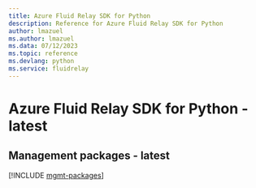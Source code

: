 ```yaml
---
title: Azure Fluid Relay SDK for Python
description: Reference for Azure Fluid Relay SDK for Python
author: lmazuel
ms.author: lmazuel
ms.data: 07/12/2023
ms.topic: reference
ms.devlang: python
ms.service: fluidrelay
---
```

# Azure Fluid Relay SDK for Python - latest

## Management packages - latest
[!INCLUDE [mgmt-packages](fluid-relay-mgmt-index.md)]
